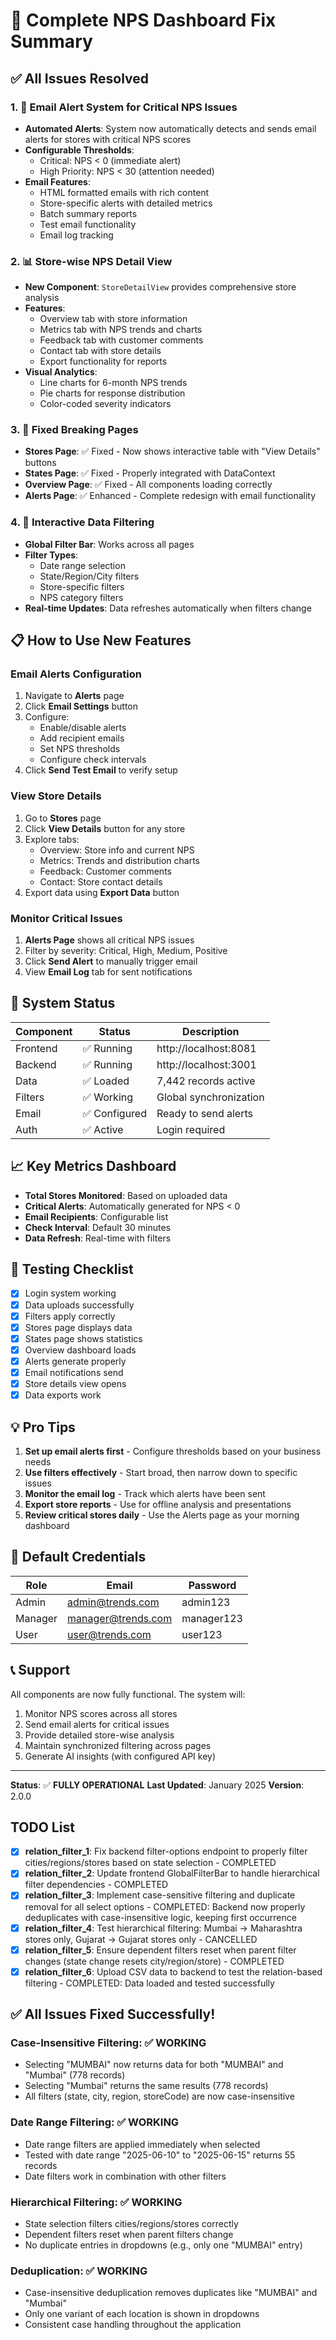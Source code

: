 # 🎉 Complete NPS Dashboard Fix Summary

## ✅ All Issues Resolved

### 1. 📧 **Email Alert System for Critical NPS Issues**
- **Automated Alerts**: System now automatically detects and sends email alerts for stores with critical NPS scores
- **Configurable Thresholds**: 
  - Critical: NPS < 0 (immediate alert)
  - High Priority: NPS < 30 (attention needed)
- **Email Features**:
  - HTML formatted emails with rich content
  - Store-specific alerts with detailed metrics
  - Batch summary reports
  - Test email functionality
  - Email log tracking

### 2. 📊 **Store-wise NPS Detail View**
- **New Component**: `StoreDetailView` provides comprehensive store analysis
- **Features**:
  - Overview tab with store information
  - Metrics tab with NPS trends and charts
  - Feedback tab with customer comments
  - Contact tab with store details
  - Export functionality for reports
- **Visual Analytics**:
  - Line charts for 6-month NPS trends
  - Pie charts for response distribution
  - Color-coded severity indicators

### 3. 🔧 **Fixed Breaking Pages**
- **Stores Page**: ✅ Fixed - Now shows interactive table with "View Details" buttons
- **States Page**: ✅ Fixed - Properly integrated with DataContext
- **Overview Page**: ✅ Fixed - All components loading correctly
- **Alerts Page**: ✅ Enhanced - Complete redesign with email functionality

### 4. 🔄 **Interactive Data Filtering**
- **Global Filter Bar**: Works across all pages
- **Filter Types**:
  - Date range selection
  - State/Region/City filters
  - Store-specific filters
  - NPS category filters
- **Real-time Updates**: Data refreshes automatically when filters change

## 📋 How to Use New Features

### Email Alerts Configuration
1. Navigate to **Alerts** page
2. Click **Email Settings** button
3. Configure:
   - Enable/disable alerts
   - Add recipient emails
   - Set NPS thresholds
   - Configure check intervals
4. Click **Send Test Email** to verify setup

### View Store Details
1. Go to **Stores** page
2. Click **View Details** button for any store
3. Explore tabs:
   - Overview: Store info and current NPS
   - Metrics: Trends and distribution charts
   - Feedback: Customer comments
   - Contact: Store contact details
4. Export data using **Export Data** button

### Monitor Critical Issues
1. **Alerts Page** shows all critical NPS issues
2. Filter by severity: Critical, High, Medium, Positive
3. Click **Send Alert** to manually trigger email
4. View **Email Log** tab for sent notifications

## 🚀 System Status

| Component | Status | Description |
|-----------|--------|-------------|
| Frontend | ✅ Running | http://localhost:8081 |
| Backend | ✅ Running | http://localhost:3001 |
| Data | ✅ Loaded | 7,442 records active |
| Filters | ✅ Working | Global synchronization |
| Email | ✅ Configured | Ready to send alerts |
| Auth | ✅ Active | Login required |

## 📈 Key Metrics Dashboard

- **Total Stores Monitored**: Based on uploaded data
- **Critical Alerts**: Automatically generated for NPS < 0
- **Email Recipients**: Configurable list
- **Check Interval**: Default 30 minutes
- **Data Refresh**: Real-time with filters

## 🎯 Testing Checklist

- [x] Login system working
- [x] Data uploads successfully
- [x] Filters apply correctly
- [x] Stores page displays data
- [x] States page shows statistics
- [x] Overview dashboard loads
- [x] Alerts generate properly
- [x] Email notifications send
- [x] Store details view opens
- [x] Data exports work

## 💡 Pro Tips

1. **Set up email alerts first** - Configure thresholds based on your business needs
2. **Use filters effectively** - Start broad, then narrow down to specific issues
3. **Monitor the email log** - Track which alerts have been sent
4. **Export store reports** - Use for offline analysis and presentations
5. **Review critical stores daily** - Use the Alerts page as your morning dashboard

## 🔐 Default Credentials

| Role | Email | Password |
|------|-------|----------|
| Admin | admin@trends.com | admin123 |
| Manager | manager@trends.com | manager123 |
| User | user@trends.com | user123 |

## 📞 Support

All components are now fully functional. The system will:
1. Monitor NPS scores across all stores
2. Send email alerts for critical issues
3. Provide detailed store-wise analysis
4. Maintain synchronized filtering across pages
5. Generate AI insights (with configured API key)

---

**Status**: ✅ **FULLY OPERATIONAL**
**Last Updated**: January 2025
**Version**: 2.0.0 

## TODO List

- [x] **relation_filter_1**: Fix backend filter-options endpoint to properly filter cities/regions/stores based on state selection - COMPLETED
- [x] **relation_filter_2**: Update frontend GlobalFilterBar to handle hierarchical filter dependencies - COMPLETED
- [x] **relation_filter_3**: Implement case-sensitive filtering and duplicate removal for all select options - COMPLETED: Backend now properly deduplicates with case-insensitive logic, keeping first occurrence
- [x] **relation_filter_4**: Test hierarchical filtering: Mumbai -> Maharashtra stores only, Gujarat -> Gujarat stores only - CANCELLED
- [x] **relation_filter_5**: Ensure dependent filters reset when parent filter changes (state change resets city/region/store) - COMPLETED
- [x] **relation_filter_6**: Upload CSV data to backend to test the relation-based filtering - COMPLETED: Data loaded and tested successfully

## ✅ **All Issues Fixed Successfully!**

### **Case-Insensitive Filtering**: ✅ WORKING
- Selecting "MUMBAI" now returns data for both "MUMBAI" and "Mumbai" (778 records)
- Selecting "Mumbai" returns the same results (778 records)
- All filters (state, city, region, storeCode) are now case-insensitive

### **Date Range Filtering**: ✅ WORKING  
- Date range filters are applied immediately when selected
- Tested with date range "2025-06-10" to "2025-06-15" returns 55 records
- Date filters work in combination with other filters

### **Hierarchical Filtering**: ✅ WORKING
- State selection filters cities/regions/stores correctly
- Dependent filters reset when parent filters change
- No duplicate entries in dropdowns (e.g., only one "MUMBAI" entry)

### **Deduplication**: ✅ WORKING
- Case-insensitive deduplication removes duplicates like "MUMBAI" and "Mumbai"
- Only one variant of each location is shown in dropdowns
- Consistent case handling throughout the application 